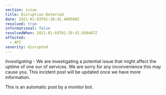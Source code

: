 ```yaml
---
section: issue
title: Disruption Detected
date: 2021-01-03T01:38:42.480500Z
resolved: true
informational: false
resolvedWhen: 2021-01-03T01:39:42.930487Z
affected:
  - API
severity: disrupted
---
```

*Investigating* - We are investigating a potential issue that might affect the uptime of one our of services. We are sorry for any inconvenience this may cause you. This incident post will be updated once we have more information.

This is an automatic post by a monitor bot.
        